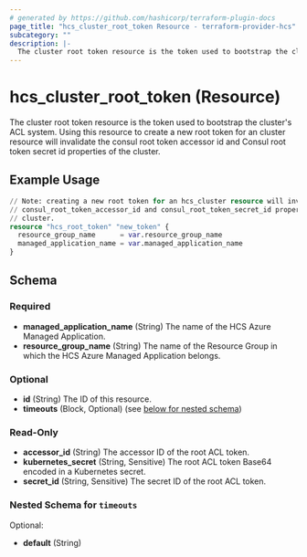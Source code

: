 ```yaml
---
# generated by https://github.com/hashicorp/terraform-plugin-docs
page_title: "hcs_cluster_root_token Resource - terraform-provider-hcs"
subcategory: ""
description: |-
  The cluster root token resource is the token used to bootstrap the cluster's ACL system. Using this resource to create a new root token for an cluster resource will invalidate the consul root token accessor id and Consul root token secret id properties of the cluster.
---
```


# hcs_cluster_root_token (Resource)

The cluster root token resource is the token used to bootstrap the cluster's ACL system. Using this resource to create a new root token for an cluster resource will invalidate the consul root token accessor id and Consul root token secret id properties of the cluster.

## Example Usage

```terraform
// Note: creating a new root token for an hcs_cluster resource will invalidate the
// consul_root_token_accessor_id and consul_root_token_secret_id properties of the
// cluster.
resource "hcs_root_token" "new_token" {
  resource_group_name      = var.resource_group_name
  managed_application_name = var.managed_application_name
}
```

<!-- schema generated by tfplugindocs -->
## Schema

### Required

- **managed_application_name** (String) The name of the HCS Azure Managed Application.
- **resource_group_name** (String) The name of the Resource Group in which the HCS Azure Managed Application belongs.

### Optional

- **id** (String) The ID of this resource.
- **timeouts** (Block, Optional) (see [below for nested schema](#nestedblock--timeouts))

### Read-Only

- **accessor_id** (String) The accessor ID of the root ACL token.
- **kubernetes_secret** (String, Sensitive) The root ACL token Base64 encoded in a Kubernetes secret.
- **secret_id** (String, Sensitive) The secret ID of the root ACL token.

<a id="nestedblock--timeouts"></a>
### Nested Schema for `timeouts`

Optional:

- **default** (String)


